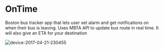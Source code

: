 # OnTime
Boston bus tracker app that lets user set alarm and get notifications on when their bus is leaving. Uses MBTA API to update bus route in real time. It will also give an ETA for your destination

![device-2017-04-21-230455](https://cloud.githubusercontent.com/assets/5976375/25301261/3e546440-26f0-11e7-88d8-6c5575dc6009.gif)
